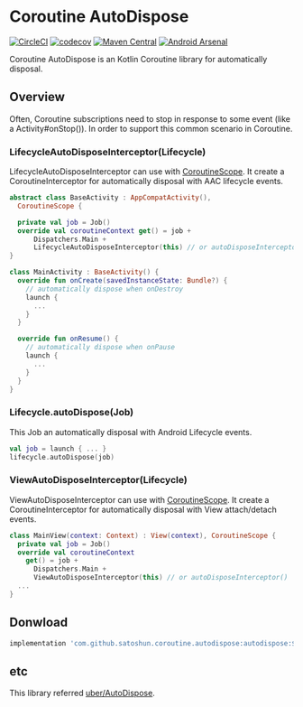 # Coroutine AutoDispose

[![CircleCI](https://circleci.com/gh/satoshun/CoroutineAutoDispose.svg?style=svg)](https://circleci.com/gh/satoshun/CoroutineAutoDispose)
[![codecov](https://codecov.io/gh/satoshun/CoroutineAutoDispose/branch/master/graph/badge.svg)](https://codecov.io/gh/satoshun/CoroutineAutoDispose)
[![Maven Central](https://maven-badges.herokuapp.com/maven-central/com.github.satoshun.coroutine.autodispose/autodispose/badge.svg)](https://maven-badges.herokuapp.com/maven-central/com.github.satoshun.coroutine.autodispose/autodispose)
[![Android Arsenal](https://img.shields.io/badge/Android%20Arsenal-CoroutineAutoDispose-green.svg?style=flat)](https://android-arsenal.com/details/1/7406)

Coroutine AutoDispose is an Kotlin Coroutine library for automatically disposal.

## Overview

Often, Coroutine subscriptions need to stop in response to some event (like a Activity#onStop()).
In order to support this common scenario in Coroutine.

### LifecycleAutoDisposeInterceptor(Lifecycle)

LifecycleAutoDisposeInterceptor can use with [CoroutineScope](https://kotlin.github.io/kotlinx.coroutines/kotlinx-coroutines-core/kotlinx.coroutines/-coroutine-scope/).
It create a CoroutineInterceptor for automatically disposal with AAC lifecycle events.

```kotlin
abstract class BaseActivity : AppCompatActivity(),
  CoroutineScope {

  private val job = Job()
  override val coroutineContext get() = job +
      Dispatchers.Main +
      LifecycleAutoDisposeInterceptor(this) // or autoDisposeInterceptor()
}

class MainActivity : BaseActivity() {
  override fun onCreate(savedInstanceState: Bundle?) {
    // automatically dispose when onDestroy
    launch {
      ...
    }
  }

  override fun onResume() {
    // automatically dispose when onPause
    launch {
      ...
    }
  }
}
```

### Lifecycle.autoDispose(Job)

This Job an automatically disposal with Android Lifecycle events.

```kotlin
val job = launch { ... }
lifecycle.autoDispose(job)
```

### ViewAutoDisposeInterceptor(Lifecycle)

ViewAutoDisposeInterceptor can use with [CoroutineScope](https://kotlin.github.io/kotlinx.coroutines/kotlinx-coroutines-core/kotlinx.coroutines/-coroutine-scope/).
It create a CoroutineInterceptor for automatically disposal with View attach/detach events.

```kotlin
class MainView(context: Context) : View(context), CoroutineScope {
  private val job = Job()
  override val coroutineContext
    get() = job +
      Dispatchers.Main +
      ViewAutoDisposeInterceptor(this) // or autoDisposeInterceptor()
  ...
}
```

## Donwload

```groovy
implementation 'com.github.satoshun.coroutine.autodispose:autodispose:${version}'
```

## etc

This library referred [uber/AutoDispose](https://github.com/uber/AutoDispose).

